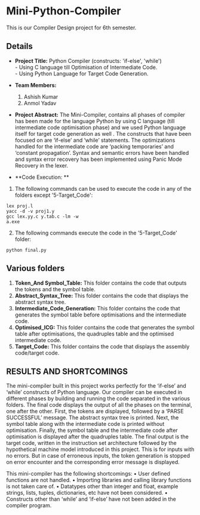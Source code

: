 # Mini-Python-Compiler
This is our Compiler Design project for 6th semester. 

## Details
+ **Project Title:** Python Compiler (constructs: 'if-else', 'while')<br /> 
	       - Using C language till Optimisation of Intermediate Code.<br />
	       - Using Python Language for Target Code Generation.
+ **Team Members:**
   1) Ashish Kumar
   2) Anmol Yadav
   
+ **Project Abstract:** The Mini-Compiler, contains all phases of compiler has been made for the language Python by using C language (till intermediate code optimisation phase) and we used Python language itself for target code generation as well . The constructs that have been focused on are ‘if-else’ and ‘while’ statements. The optimizations handled for the intermediate code are ‘packing temporaries’ and ‘constant propagation’. Syntax and semantic errors have been handled and syntax error recovery has been implemented using Panic Mode Recovery in the lexer.
+ **Code Execution:  **
1) The following commands can be used to execute the code in any of the folders except '5-Target_Code':
```
lex proj.l
yacc -d -v proj1.y
gcc lex.yy.c y.tab.c -lm -w
a.exe
```
2) The following commands execute the code in the '5-Target_Code' folder:
```
python final.py
```

## Various folders
1) **Token_And Symbol_Table:** This folder contains the code that outputs the tokens and the symbol table.
2) **Abstract_Syntax_Tree:** This folder contains the code that displays the abstract syntax tree.
3) **Intermediate_Code_Generation:** This folder contains the code that generates the symbol table before optimisations and the intermediate code.
4) **Optimised_ICG:** This folder contains the code that generates the symbol table after optimisations, the quadruples table and the optimised intermediate code.
5) **Target_Code:** This folder contains the code that displays the assembly code/target code.

## RESULTS AND SHORTCOMINGS
The mini-compiler built in this project works perfectly for the ‘if-else’ and ‘while’ constructs of Python language. Our compiler can be executed in different phases by building and running the code separated in the various folders. The final code displays the output of all the phases on the terminal, one after the other. First, the tokens are displayed, followed by a ‘PARSE SUCCESSFUL’ message. The abstract syntax tree is printed. Next, the symbol table along with the intermediate code is printed without optimisation. Finally, the symbol table and the intermediate code after optimisation is displayed after the quadruples table. The final output is the target code, written in the instruction set architecture followed by the hypothetical machine model introduced in this project. This is for inputs with no errors. But in case of erroneous inputs, the token generation is stopped on error encounter and the corresponding error message is displayed.

This mini-compiler has the following shortcomings:
•	User defined functions are not handled.
•	Importing libraries and calling library functions is not taken care of.
•	Datatypes other than integer and float, example strings, lists, tuples, dictionaries, etc have not been considered.
•	Constructs other than ‘while’ and ‘if-else’ have not been added in the compiler program.

